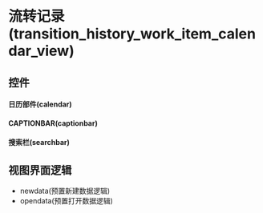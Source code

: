 # 流转记录(transition_history_work_item_calendar_view)  <!-- {docsify-ignore-all} -->



## 控件
#### 日历部件(calendar)
#### CAPTIONBAR(captionbar)
#### 搜索栏(searchbar)

## 视图界面逻辑
  * newdata(预置新建数据逻辑)
  * opendata(预置打开数据逻辑)


<script>
 const { createApp } = Vue
  createApp({
    data() {
      return {

      }
    }
  }).use(ElementPlus).mount('#app')
</script>